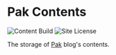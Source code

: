 # Pak Contents

![Content Build](https://img.shields.io/github/workflow/status/Sansuiz/blog/Catch%20Contents%20Update?color=FFE900)
![Site License](https://img.shields.io/badge/license-CC%20BY--NC--SA%204.0-253137)

The storage of [Pak](https://sansuiz.github.io/wenke/) blog's contents.
